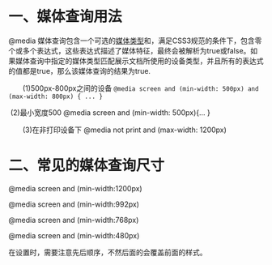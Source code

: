 # 一、媒体查询用法 

 @media 媒体查询包含一个可选的[媒体类型](https://developer.mozilla.org/en-US/docs/CSS/@media)和，满足CSS3规范的条件下，包含零个或多个表达式，这些表达式描述了媒体特征，最终会被解析为true或false。如果媒体查询中指定的媒体类型匹配展示文档所使用的设备类型，并且所有的表达式的值都是true，那么该媒体查询的结果为true.

　　(1)500px-800px之间的设备 `@media screen and (min-width: 500px) and (max-width: 800px) { ... }`

​       (2)最小宽度500  @media screen and (min-width: 500px){... }

　　(3)在非打印设备下 @media not print and (max-width: 1200px)



# 二、常见的媒体查询尺寸

@media screen and (min-width:1200px)

@media screen and (min-width:992px)

@media screen and (min-width:768px)

@media screen and (min-width:480px)

在设置时，需要注意先后顺序，不然后面的会覆盖前面的样式。